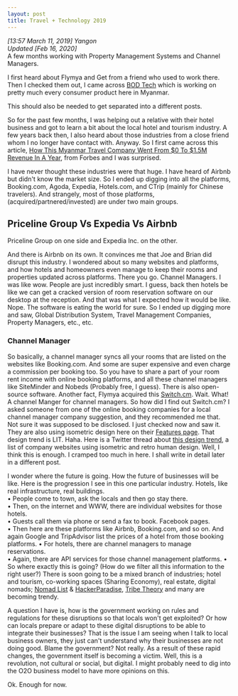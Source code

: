 ```yaml
---
layout: post
title: Travel + Technology 2019 
---
```


*[13:57 March 11, 2019] Yangon*  
*Updated [Feb 16, 2020]*  
A few months working with Property Management Systems and Channel Managers. 

I first heard about Flymya and Get from a friend who used to work there. Then I checked them out, I came across [BOD Tech](https://www.bodtechv.com/) which is working on pretty much every consumer product here in Myanmar.  

This should also be needed to get separated into a different posts.   

So for the past few months, I was helping out a relative with their hotel business and got to learn a bit about the local hotel and tourism industry. A few years back then, I also heard about those industries from a close friend whom I no longer have contact with. Anyway. So I first came across this article, [How This Myanmar Travel Company Went From $0 To $1.5M Revenue In A Year](https://www.forbes.com/sites/joeescobedo/2017/04/10/how-this-myanmar-travel-company-went-from-0-to-1-5m-revenue-in-a-year/#2c251b6a328d), from Forbes and I was surprised.  

I have never thought these industries were that huge. I have heard of Airbnb but didn't know the market size. So I ended up digging into all the platforms, Booking.com, Agoda, Expedia, Hotels.com, and CTrip (mainly for Chinese travelers). And strangely, most of those platforms, (acquired/partnered/invested) are under two main groups. 

## Priceline Group Vs Expedia Vs Airbnb   

Priceline Group on one side and Expedia Inc. on the other. 

And there is Airbnb on its own. It convinces me that Joe and Brian did disrupt this industry. I wondered about so many websites and platforms, and how hotels and homeowners even manage to keep their rooms and properties updated across platforms. There you go. Channel Managers. I was like wow. People are just incredibly smart. I guess, back then hotels be like we can get a cracked version of room reservation software on our desktop at the reception. And that was what I expected how it would be like. Nope. The software is eating the world for sure. So I ended up digging more and saw, Global Distribution System, Travel Management Companies, Property Managers, etc., etc.

### Channel Manager  

So basically, a channel manager syncs all your rooms that are listed on the websites like Booking.com. And some are super expensive and even charge a commission per booking too. So you have to share a part of your room rent income with online booking platforms, and all these channel managers like SiteMinder and Nobeds (Probably free, I guess). There is also open-source software. Another fact, Flymya acquired this [Switch.cm](https://www.switch.cm). Wait. What! A channel Manger for channel managers. So how did I find out Switch.cm? I asked someone from one of the online booking companies for a local channel manager company suggestion, and they recommended me that. Not sure it was supposed to be disclosed. I just checked now and saw it. They are also using isometric design here on their [Features page](https://www.switch.cm/features). That design trend is LIT. Haha. Here is a Twitter thread about [this design trend](https://twitter.com/jadlimcaco/status/1049761117088563200), a list of company websites using isometric and retro human design. Well, I think this is enough. I cramped too much in here. I shall write in detail later in a different post. 

I wonder where the future is going. How the future of businesses will be like. Here is the progression I see in this one particular industry. Hotels, like real infrastructure, real buildings.  
• People come to town, ask the locals and then go stay there.  
• Then, on the internet and WWW, there are individual websites for those hotels.  
• Guests call them via phone or send a fax to book. Facebook pages.  
• Then here are these platforms like Airbnb, Booking.com, and so on. And again Google and TripAdvisor list the prices of a hotel from those booking platforms. 
• For hotels, there are channel managers to manage reservations.  
• Again, there are API services for those channel management platforms. 
• So where exactly this is going? (How do we filter all this information to the right user?) There is soon going to be a mixed branch of industries; hotel and tourism, co-working spaces (Sharing Economy), real estate, digital nomads; [Nomad List](https://nomadlist.com/) & [HackerParadise](https://www.hackerparadise.org/), [Tribe Theory](https://tribetheory.com/yangon/) and many are becoming trendy.  

A question I have is, how is the government working on rules and regulations for these disruptions so that locals won't get exploited? Or how can locals prepare or adapt to these digital disruptions to be able to integrate their businesses? That is the issue I am seeing when I talk to local business owners, they just can't understand why their businesses are not doing good. Blame the government? Not really. As a result of these rapid changes, the government itself is becoming a victim. Well, this is a revolution, not cultural or social, but digital. I might probably need to dig into the O2O business model to have more opinions on this. 

Ok. Enough for now. 